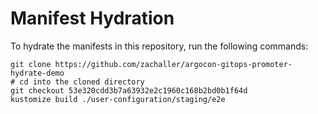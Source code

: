 # Manifest Hydration

To hydrate the manifests in this repository, run the following commands:

```shell
git clone https://github.com/zachaller/argocon-gitops-promoter-hydrate-demo
# cd into the cloned directory
git checkout 53e320cdd3b7a63932e2c1960c168b2bd0b1f64d
kustomize build ./user-configuration/staging/e2e
```
